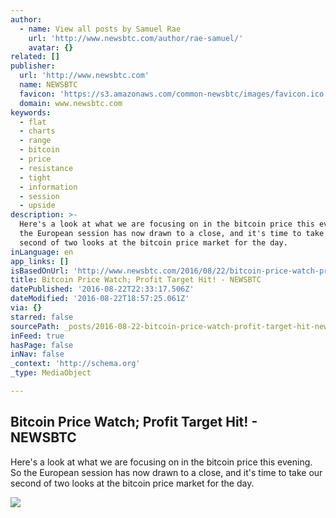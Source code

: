 ```yaml
---
author:
  - name: View all posts by Samuel Rae
    url: 'http://www.newsbtc.com/author/rae-samuel/'
    avatar: {}
related: []
publisher:
  url: 'http://www.newsbtc.com'
  name: NEWSBTC
  favicon: 'https://s3.amazonaws.com/common-newsbtc/images/favicon.ico'
  domain: www.newsbtc.com
keywords:
  - flat
  - charts
  - range
  - bitcoin
  - price
  - resistance
  - tight
  - information
  - session
  - upside
description: >-
  Here's a look at what we are focusing on in the bitcoin price this evening. So
  the European session has now drawn to a close, and it's time to take our
  second of two looks at the bitcoin price market for the day.
inLanguage: en
app_links: []
isBasedOnUrl: 'http://www.newsbtc.com/2016/08/22/bitcoin-price-watch-profit-target-hit-4/'
title: Bitcoin Price Watch; Profit Target Hit! - NEWSBTC
datePublished: '2016-08-22T22:33:17.506Z'
dateModified: '2016-08-22T18:57:25.061Z'
via: {}
starred: false
sourcePath: _posts/2016-08-22-bitcoin-price-watch-profit-target-hit-newsbtc.md
inFeed: true
hasPage: false
inNav: false
_context: 'http://schema.org'
_type: MediaObject

---
```

<article style=""><h1>Bitcoin Price Watch; Profit Target Hit! - NEWSBTC</h1><p>Here's a look at what we are focusing on in the bitcoin price this evening. So the European session has now drawn to a close, and it's time to take our second of two looks at the bitcoin price market for the day.</p><img src="http://s3.amazonaws.com/main-newsbtc-images/2016/08/22194351/Screen-Shot-2016-08-22-at-20.43.31.png" /></article>